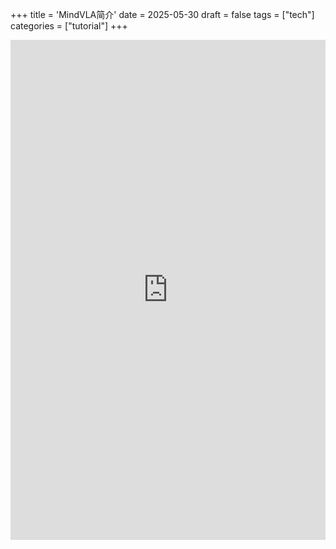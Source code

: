 +++
title = 'MindVLA简介'
date = 2025-05-30
draft = false
tags = ["tech"]
categories = ["tutorial"]
+++
<iframe src="https://alert-club-0ee.notion.site/MindVLA-1c35b3ed9dcc80a3a2d7da5c56a4eb21" width="100%" height="800" style="border:none;"></iframe>
